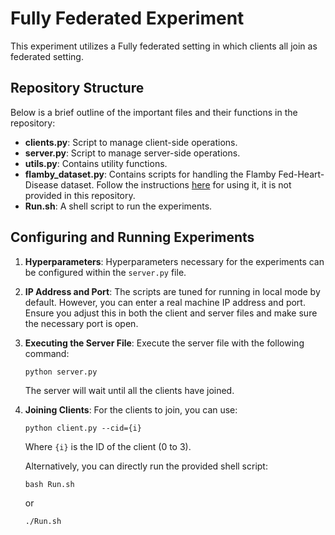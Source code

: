 # Fully Federated Experiment

This experiment utilizes a Fully federated setting in which clients all join as federated setting.


## Repository Structure

Below is a brief outline of the important files and their functions in the repository:

- **clients.py**: Script to manage client-side operations.
- **server.py**: Script to manage server-side operations.
- **utils.py**: Contains utility functions.
- **flamby_dataset.py**: Contains scripts for handling the Flamby Fed-Heart-Disease dataset. Follow the instructions [here](https://github.com/owkin/FLamby/tree/main/flamby/datasets/fed_heart_disease) for using it, it is not provided in this repository.
- **Run.sh**: A shell script to run the experiments.

## Configuring and Running Experiments

1. **Hyperparameters**: Hyperparameters necessary for the experiments can be configured within the `server.py` file.

2. **IP Address and Port**: The scripts are tuned for running in local mode by default. However, you can enter a real machine IP address and port. Ensure you adjust this in both the client and server files and make sure the necessary port is open.

3. **Executing the Server File**: Execute the server file with the following command:

    ```
    python server.py
    ```

    The server will wait until all the clients have joined.

4. **Joining Clients**: For the clients to join, you can use:

    ```
    python client.py --cid={i}
    ```

    Where `{i}` is the ID of the client (0 to 3).

    Alternatively, you can directly run the provided shell script:

    ```
    bash Run.sh
    ```

    or

    ```
    ./Run.sh
    ```
